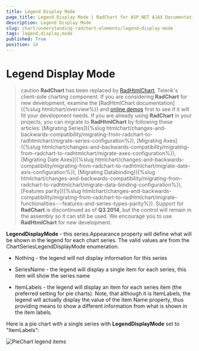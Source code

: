 ```yaml
---
title: Legend Display Mode
page_title: Legend Display Mode | RadChart for ASP.NET AJAX Documentation
description: Legend Display Mode
slug: chart/understanding-radchart-elements/legend-display-mode
tags: legend,display,mode
published: True
position: 14
---
```


# Legend Display Mode

>caution  **RadChart** has been replaced by [RadHtmlChart](https://www.telerik.com/products/aspnet-ajax/html-chart.aspx), Telerik's client-side charting component. If you are considering **RadChart** for new development, examine the [RadHtmlChart documentation]({%slug htmlchart/overview%}) and [online demos](https://demos.telerik.com/aspnet-ajax/htmlchart/examples/overview/defaultcs.aspx) first to see if it will fit your development needs. If you are already using **RadChart** in your projects, you can migrate to **RadHtmlChart** by following these articles: [Migrating Series]({%slug htmlchart/changes-and-backwards-compatibility/migrating-from-radchart-to-radhtmlchart/migrate-series-configuration%}), [Migrating Axes]({%slug htmlchart/changes-and-backwards-compatibility/migrating-from-radchart-to-radhtmlchart/migrate-axes-configuration%}), [Migrating Date Axes]({%slug htmlchart/changes-and-backwards-compatibility/migrating-from-radchart-to-radhtmlchart/migrate-date-axis-configuration%}), [Migrating Databinding]({%slug htmlchart/changes-and-backwards-compatibility/migrating-from-radchart-to-radhtmlchart/migrate-data-binding-configuration%}), [Features parity]({%slug htmlchart/changes-and-backwards-compatibility/migrating-from-radchart-to-radhtmlchart/migrate-functionalities---features-and-series-types-parity%}). Support for **RadChart** is discontinued as of **Q3 2014**, but the control will remain in the assembly so it can still be used. We encourage you to use **RadHtmlChart** for new development.

**LegendDisplayMode** - this series.Appearance property will define what will be shown in the legend for each chart series. The valid values are from the ChartSeriesLegendDisplayMode enumeration.

* Nothing - the legend will not display information for this series

* SeriesName - the legend will display a single item for each series, this item will show the series name

* ItemLabels - the legend will display an item for each series item (the preferred setting for pie charts). Note, that although it is ItemLabels, the legend will actually display the value of the item Name property, thus providing means to show a different information from what is shown in the item labels.

Here is a pie chart with a single series with **LegendDisplayMode** set to "ItemLabels":

![PieChart legend items](images/radchartelements37.png)


